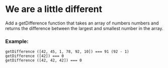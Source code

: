 # We are a little different #

Add a getDifference function that takes an array of numbers numbers and returns the difference between the largest and smallest number in the array.

### Example: ###

    getDifference ([42, 45, 1, 78, 92, 10]) === 91 (92 - 1)
    getDifference ([42]) === 0
    getDifference ([42, 42, 42]) === 0
